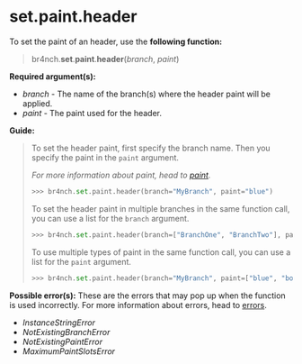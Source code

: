 # set.paint.header

To set the paint of an header, use the **following function:**

> br4nch.**set**.**paint**.**header**(*branch*, *paint*)

**Required argument(s):**

- *branch* - The name of the branch(s) where the header paint will be applied.
- *paint* - The paint used for the header.

**Guide:**

> To set the header paint, first specify the branch name. Then you specify the paint in the `paint` argument.
>
> *For more information about paint, head to [paint](../../../guides/paint.md).*
>
> ```python
> >>> br4nch.set.paint.header(branch="MyBranch", paint="blue")
> ```
>
> To set the header paint in multiple branches in the same function call, you can use a list for the `branch` argument.
>
> ```python
> >>> br4nch.set.paint.header(branch=["BranchOne", "BranchTwo"], paint="red")
> ```
>
> To use multiple types of paint in the same function call, you can use a list for the `paint` argument.
>
> ```python
> >>> br4nch.set.paint.header(branch="MyBranch", paint=["blue", "bold"])
> ```

**Possible error(s):**
These are the errors that may pop up when the function is used incorrectly.
For more information about errors, head to [errors](../../guides/errors.md).

- *InstanceStringError*
- *NotExistingBranchError*
- *NotExistingPaintError*
- *MaximumPaintSlotsError*

